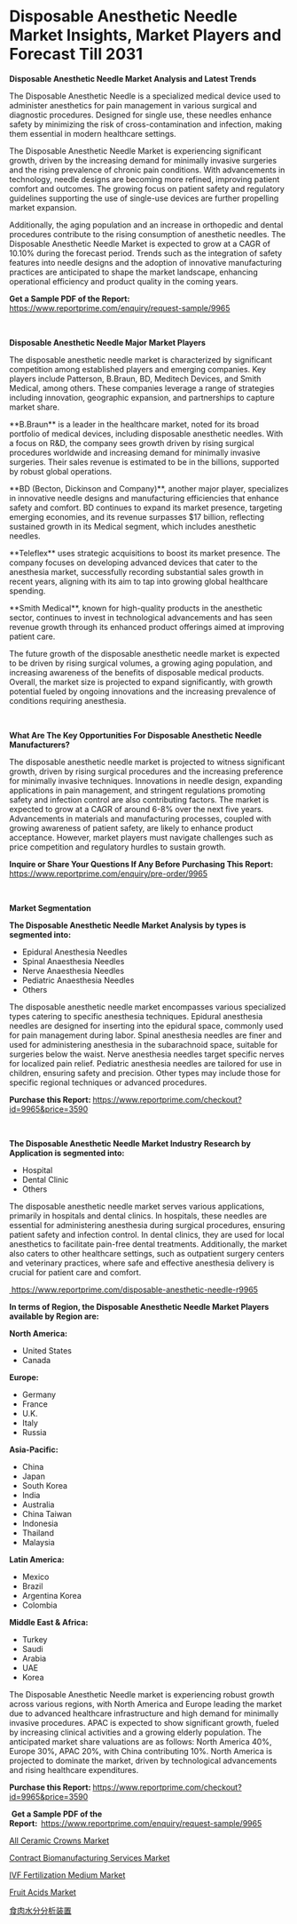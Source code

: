 <p><h1>Disposable Anesthetic Needle Market Insights, Market Players and Forecast Till 2031</h1></p><p><strong>Disposable Anesthetic Needle Market Analysis and Latest Trends</strong></p>
<p><p>The Disposable Anesthetic Needle is a specialized medical device used to administer anesthetics for pain management in various surgical and diagnostic procedures. Designed for single use, these needles enhance safety by minimizing the risk of cross-contamination and infection, making them essential in modern healthcare settings.</p><p>The Disposable Anesthetic Needle Market is experiencing significant growth, driven by the increasing demand for minimally invasive surgeries and the rising prevalence of chronic pain conditions. With advancements in technology, needle designs are becoming more refined, improving patient comfort and outcomes. The growing focus on patient safety and regulatory guidelines supporting the use of single-use devices are further propelling market expansion. </p><p>Additionally, the aging population and an increase in orthopedic and dental procedures contribute to the rising consumption of anesthetic needles. The Disposable Anesthetic Needle Market is expected to grow at a CAGR of 10.10% during the forecast period. Trends such as the integration of safety features into needle designs and the adoption of innovative manufacturing practices are anticipated to shape the market landscape, enhancing operational efficiency and product quality in the coming years.</p></p>
<p><strong>Get a Sample PDF of the Report:&nbsp;</strong> <a href="https://www.reportprime.com/enquiry/request-sample/9965">https://www.reportprime.com/enquiry/request-sample/9965</a></p>
<p>&nbsp;</p>
<p><strong>Disposable Anesthetic Needle Major Market Players</strong></p>
<p><p>The disposable anesthetic needle market is characterized by significant competition among established players and emerging companies. Key players include Patterson, B.Braun, BD, Meditech Devices, and Smith Medical, among others. These companies leverage a range of strategies including innovation, geographic expansion, and partnerships to capture market share.</p><p>**B.Braun** is a leader in the healthcare market, noted for its broad portfolio of medical devices, including disposable anesthetic needles. With a focus on R&D, the company sees growth driven by rising surgical procedures worldwide and increasing demand for minimally invasive surgeries. Their sales revenue is estimated to be in the billions, supported by robust global operations.</p><p>**BD (Becton, Dickinson and Company)**, another major player, specializes in innovative needle designs and manufacturing efficiencies that enhance safety and comfort. BD continues to expand its market presence, targeting emerging economies, and its revenue surpasses $17 billion, reflecting sustained growth in its Medical segment, which includes anesthetic needles.</p><p>**Teleflex** uses strategic acquisitions to boost its market presence. The company focuses on developing advanced devices that cater to the anesthesia market, successfully recording substantial sales growth in recent years, aligning with its aim to tap into growing global healthcare spending.</p><p>**Smith Medical**, known for high-quality products in the anesthetic sector, continues to invest in technological advancements and has seen revenue growth through its enhanced product offerings aimed at improving patient care.</p><p>The future growth of the disposable anesthetic needle market is expected to be driven by rising surgical volumes, a growing aging population, and increasing awareness of the benefits of disposable medical products. Overall, the market size is projected to expand significantly, with growth potential fueled by ongoing innovations and the increasing prevalence of conditions requiring anesthesia.</p></p>
<p>&nbsp;</p>
<p><strong>What Are The Key Opportunities For Disposable Anesthetic Needle Manufacturers?</strong></p>
<p><p>The disposable anesthetic needle market is projected to witness significant growth, driven by rising surgical procedures and the increasing preference for minimally invasive techniques. Innovations in needle design, expanding applications in pain management, and stringent regulations promoting safety and infection control are also contributing factors. The market is expected to grow at a CAGR of around 6-8% over the next five years. Advancements in materials and manufacturing processes, coupled with growing awareness of patient safety, are likely to enhance product acceptance. However, market players must navigate challenges such as price competition and regulatory hurdles to sustain growth.</p></p>
<p><strong>Inquire or Share Your Questions If Any Before Purchasing This Report:</strong> <a href="https://www.reportprime.com/enquiry/pre-order/9965">https://www.reportprime.com/enquiry/pre-order/9965</a></p>
<p>&nbsp;</p>
<p><strong>Market Segmentation</strong></p>
<p><strong>The Disposable Anesthetic Needle Market Analysis by types is segmented into:</strong></p>
<p><ul><li>Epidural Anesthesia Needles</li><li>Spinal Anaesthesia Needles</li><li>Nerve Anaesthesia Needles</li><li>Pediatric Anaesthesia Needles</li><li>Others</li></ul></p>
<p><p>The disposable anesthetic needle market encompasses various specialized types catering to specific anesthesia techniques. Epidural anesthesia needles are designed for inserting into the epidural space, commonly used for pain management during labor. Spinal anesthesia needles are finer and used for administering anesthesia in the subarachnoid space, suitable for surgeries below the waist. Nerve anesthesia needles target specific nerves for localized pain relief. Pediatric anesthesia needles are tailored for use in children, ensuring safety and precision. Other types may include those for specific regional techniques or advanced procedures.</p></p>
<p><strong>Purchase this Report:&nbsp;</strong><a href="https://www.reportprime.com/checkout?id=9965&price=3590">https://www.reportprime.com/checkout?id=9965&price=3590</a></p>
<p>&nbsp;</p>
<p><strong>The Disposable Anesthetic Needle Market Industry Research by Application is segmented into:</strong></p>
<p><ul><li>Hospital</li><li>Dental Clinic</li><li>Others</li></ul></p>
<p><p>The disposable anesthetic needle market serves various applications, primarily in hospitals and dental clinics. In hospitals, these needles are essential for administering anesthesia during surgical procedures, ensuring patient safety and infection control. In dental clinics, they are used for local anesthetics to facilitate pain-free dental treatments. Additionally, the market also caters to other healthcare settings, such as outpatient surgery centers and veterinary practices, where safe and effective anesthesia delivery is crucial for patient care and comfort.</p></p>
<p><a href="https://www.reportprime.com/disposable-anesthetic-needle-r9965">&nbsp;https://www.reportprime.com/disposable-anesthetic-needle-r9965</a></p>
<p><strong>In terms of Region, the Disposable Anesthetic Needle Market Players available by Region are:</strong></p>
<p>
    <p> <strong> North America: </strong>
        <ul>
            <li>United States</li>
            <li>Canada</li>
        </ul>
        </p> 
    <p> <strong> Europe: </strong>
        <ul>
            <li>Germany</li>
            <li>France</li>
            <li>U.K.</li>
            <li>Italy</li>
            <li>Russia</li>
        </ul>
        </p> 
    <p> <strong> Asia-Pacific: </strong>
        <ul>
            <li>China</li>
            <li>Japan</li>
            <li>South Korea</li>
            <li>India</li>
            <li>Australia</li>
            <li>China Taiwan</li>
            <li>Indonesia</li>
            <li>Thailand</li>
            <li>Malaysia</li>
        </ul>
        </p> 
    <p> <strong> Latin America: </strong>
        <ul>
            <li>Mexico</li>
            <li>Brazil</li>
            <li>Argentina Korea</li>
            <li>Colombia</li>
        </ul>
        </p> 
    <p> <strong> Middle East & Africa: </strong>
        <ul>
            <li>Turkey</li>
            <li>Saudi</li>
            <li>Arabia</li>
            <li>UAE</li>
            <li>Korea</li>
        </ul>
    </p>
    </p>
<p><p>The Disposable Anesthetic Needle market is experiencing robust growth across various regions, with North America and Europe leading the market due to advanced healthcare infrastructure and high demand for minimally invasive procedures. APAC is expected to show significant growth, fueled by increasing clinical activities and a growing elderly population. The anticipated market share valuations are as follows: North America 40%, Europe 30%, APAC 20%, with China contributing 10%. North America is projected to dominate the market, driven by technological advancements and rising healthcare expenditures.</p></p>
<p><strong>Purchase this Report: </strong><a href="https://www.reportprime.com/checkout?id=9965&price=3590">https://www.reportprime.com/checkout?id=9965&price=3590</a></p>
<p>&nbsp;<strong>Get a Sample PDF of the Report:&nbsp;&nbsp;</strong><a href="https://www.reportprime.com/enquiry/request-sample/9965">https://www.reportprime.com/enquiry/request-sample/9965</a></p>
<p><strong></strong></p>
<p><p><a href="https://github.com/AlisaRowe24/Market-Research-Report-List-1/blob/main/all-ceramic-crowns-market.md">All Ceramic Crowns Market</a></p><p><a href="https://medium.com/@delaneyhayes2022/the-contract-biomanufacturing-services-market-prioritizes-cost-control-and-efficiency-enhancement-9504f94d2971">Contract Biomanufacturing Services Market</a></p><p><a href="https://issuu.com/reportprime-2/docs/ivf-fertilization-medium-market-siz_d3948557e7d231">IVF Fertilization Medium Market</a></p><p><a href="https://www.linkedin.com/pulse/global-fruit-acids-market-trends-forecasts-strategic-analysis-z7oec?trackingId=%2F8zus62TQRKkIEzdN5A5SQ%3D%3D">Fruit Acids Market</a></p><p><a href="https://medium.com/@erlenegcfeenan/meat-moisture-analysis-equipment-market-%E3%81%AE%E3%82%B0%E3%83%AD%E3%83%BC%E3%83%90%E3%83%AB%E5%B8%82%E5%A0%B4%E6%A6%82%E8%A6%81%E3%81%AF-%E4%B8%96%E7%95%8C%E3%81%8A%E3%82%88%E3%81%B3%E4%B8%BB%E8%A6%81%E5%B8%82%E5%A0%B4%E3%81%AB%E3%81%8A%E3%81%91%E3%82%8B%E6%A5%AD%E7%95%8C%E3%81%AB%E5%BD%B1%E9%9F%BF%E3%82%92%E4%B8%8E%E3%81%88%E3%82%8B%E4%B8%BB%E8%A6%81%E3%81%AA%E3%83%88%E3%83%AC%E3%83%B3%E3%83%89%E3%81%AB%E3%81%A4%E3%81%84%E3%81%A6-%E7%8B%AC%E8%87%AA%E3%81%AE%E8%A6%96%E7%82%B9%E3%82%92%E6%8F%90%E4%BE%9B%E3%81%97%E3%81%BE%E3%81%99-9e559d0a9743">食肉水分分析装置</a></p></p>